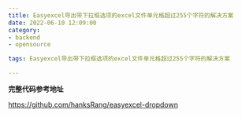 ```yaml
---
title: Easyexcel导出带下拉框选项的excel文件单元格超过255个字符的解决方案
date: 2022-06-10 12:09:00
category:
- backend
- opensource

tags: Easyexcel导出带下拉框选项的excel文件单元格超过255个字符的解决方案

---
```


**完整代码参考地址**

https://github.com/hanksRang/easyexcel-dropdown